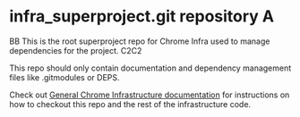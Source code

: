 # infra_superproject.git repository A
BB
This is the root superproject repo for Chrome Infra used to manage dependencies
for the project. C2C2

This repo should only contain documentation and dependency management files like
.gitmodules or DEPS.

Check out
[General Chrome Infrastructure documentation](https://chromium.googlesource.com/infra/infra/+/HEAD/doc/source.md)
for instructions on how to checkout this repo and the rest of the infrastructure
code.
